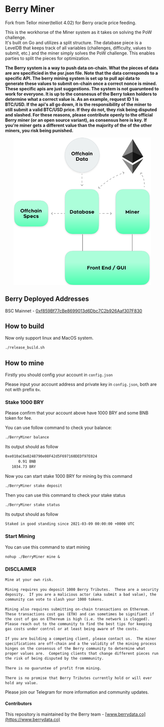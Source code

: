 # Berry Miner

Fork from Tellor miner(telliot 4.02) for Berry oracle price feeding.

This is the workhorse of the Miner system as it takes on solving the PoW challenge.  
It's built on Go and utilizes a split structure.  The database piece is a LevelDB that keeps track of all variables (challenges, difficulty, values to submit, etc.) and the miner simply solves the PoW challenge.  This enables parties to split the pieces for optimization.

**The Berry system is a way to push data on-chain.  What the pieces of data are are specificied in the psr.json file. Note that the data corresponds to a specific API.  The berry mining system is set up to pull api data to generate these values to submit on-chain once a correct nonce is mined. These specific apis are just suggestions.  The system is not guarunteed to work for everyone.  It is up to the consnesus of the Berry token holders to determine what a correct value is. As an example, request ID 1 is BTC/USD.  If the api's all go down, it is the responsibility of the miner to still submit a valid BTC/USD price.  If they do not, they risk being disputed and slashed.  For these reasons, please contribute openly to the official Berry miner (or an open source variant), as consensus here is key.  If you're miner gets a different value than the majority of the of the other miners, you risk being punished.**


<p align="center">
    <img src= './public/minerspecs.png' width="450" alt='MinerSpecs' />
</p>


## Berry Deployed Addresses

BSC Mainnet - [0xf859Bf77cBe8699013d6Dbc7C2b926Aaf307F830](https://bscscan.com/address/0xf859bf77cbe8699013d6dbc7c2b926aaf307f830)

## How to build
Now only support linux and MacOS system.

```bash
./release_build.sh
```

## How to mine

Firstly you should config your account in `config.json`

Please input your account address and private key in `config.json`, both are not with prefix `0x`.

### Stake 1000 BRY

Please confirm that your account above have 1000 BRY and some BNB token for fee.

You can use follow command to check your balance:

```bash
./BerryMiner balance
```

Its output should as follow

```bash
0xe010aC6e0248790e08F42d5F697160DEDf97E024
      0.91 BNB
   1034.73 BRY
```

Now you can start stake 1000 BRY for mining by this command

```bash
./BerryMiner stake deposit
```

Then you can use this command to check your stake status

```bash
./BerryMiner stake status
```

Its output should as follow

```bash
Staked in good standing since 2021-03-09 00:00:00 +0000 UTC
```

### Start Mining

You can use this command to start mining

```
nohup ./BerryMiner mine &
```


### DISCLAIMER


    Mine at your own risk.  

    Mining requires you deposit 1000 Berry Tributes.  These are a security deposity.  If you are a malicious actor (aka submit a bad value), the community can vote to slash your 1000 tokens.  

    Mining also requires submitting on-chain transactions on Ethereum.  These transactions cost gas (ETH) and can sometimes be signifiant if the cost of gas on EThereum is high (i.e. the network is clogged).  Please reach out to the community to find the best tips for keeping gas costs under control or at least being aware of the costs. 

    If you are building a competing client, please contact us.  The miner specifications are off-chain and a the validity of the mining process hinges on the consensus of the Berry community to determine what proper values are.  Competing clients that change different pieces run the risk of being disputed by the commmunity.  

    There is no guaruntee of profit from mining. 

    There is no promise that Berry Tributes currently hold or will ever hold any value. 

Please join our Telegram for more information and community updates. 


#### Contributors<a name="contributors"> </a>

This repository is maintained by the Berry team - [www.berrydata.co](https://www.berrydata.co)

